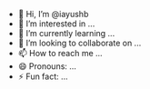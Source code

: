 - 👋 Hi, I’m @iayushb
- 👀 I’m interested in ...
- 🌱 I’m currently learning ...
- 💞️ I’m looking to collaborate on ...
- 📫 How to reach me ...
- 😄 Pronouns: ...
- ⚡ Fun fact: ...

<!---
iayushb/iayushb is a ✨ special ✨ repository because its `README.md` (this file) appears on your GitHub profile.
You can click the Preview link to take a look at your changes.
--->

